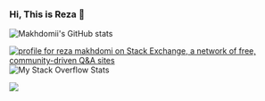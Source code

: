 ### Hi, This is Reza 👋

<!--
**makhdomii/makhdomii** is a ✨ _special_ ✨ repository because its `README.md` (this file) appears on your GitHub profile.

Here are some ideas to get you started:

- 🔭 I’m currently working on ...
- 🌱 I’m currently learning ...
- 👯 I’m looking to collaborate on ...
- 🤔 I’m looking for help with ...
- 💬 Ask me about ...
- 📫 How to reach me: ...
- 😄 Pronouns: ...
- ⚡ Fun fact: ...
-->


![Makhdomii's GitHub stats](https://github-readme-stats.vercel.app/api?username=makhdomii&show_icons=true&theme=radical&count_private=true&include_all_commits=true)

[![profile for reza makhdomi on Stack Exchange, a network of free, community-driven Q&A sites](https://stackexchange.com/users/flair/15997402.png "profile for reza makhdomi on Stack Exchange, a network of free, community-driven Q&A sites")](https://stackexchange.com/users/15997402)
![My Stack Overflow Stats](https://stackoverflow-card.vercel.app/?userID=11544999&theme=solarized-light)

![](https://github-readme-stats.vercel.app/api/top-langs?username=makhdomii&theme=radical&langs_count=10&layout=compact)
